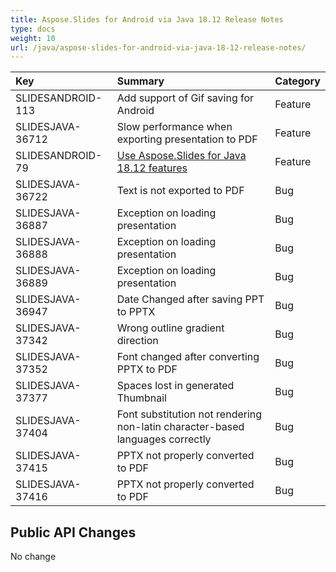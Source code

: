 ```yaml
---
title: Aspose.Slides for Android via Java 18.12 Release Notes
type: docs
weight: 10
url: /java/aspose-slides-for-android-via-java-18-12-release-notes/
---
```


|**Key**|**Summary**|**Category**|
| :- | :- | :- |
|SLIDESANDROID-113|Add support of Gif saving for Android|Feature|
|SLIDESJAVA-36712|Slow performance when exporting presentation to PDF|Feature|
|SLIDESANDROID-79|[Use Aspose.Slides for Java 18.12 features](/slides/java/aspose-slides-for-java-18-12-release-notes/)|Feature|
|SLIDESJAVA-36722|Text is not exported to PDF|Bug|
|SLIDESJAVA-36887|Exception on loading presentation|Bug|
|SLIDESJAVA-36888|Exception on loading presentation|Bug|
|SLIDESJAVA-36889|Exception on loading presentation|Bug|
|SLIDESJAVA-36947|Date Changed after saving PPT to PPTX|Bug|
|SLIDESJAVA-37342|Wrong outline gradient direction|Bug|
|SLIDESJAVA-37352|Font changed after converting PPTX to PDF|Bug|
|SLIDESJAVA-37377|Spaces lost in generated Thumbnail|Bug|
|SLIDESJAVA-37404|Font substitution not rendering non-latin character-based languages correctly|Bug|
|SLIDESJAVA-37415|PPTX not properly converted to PDF|Bug|
|SLIDESJAVA-37416|PPTX not properly converted to PDF|Bug|
## **Public API Changes**
No change
